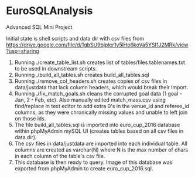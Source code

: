 # EuroSQLAnalysis
Advanced SQL Mini Project

Initial state is shell scripts and data dir with csv files from https://drive.google.com/file/d/1gbSU9bjpler1y5lHo6koVa5YSI1J2MRk/view?usp=sharing

1. Running ./create_table_list.sh creates list of tables/files tablenames.txt to be used in downstream scripts.
2. Running ./build_all_tables.sh creates build_all_tables.sql
3. Running ./remove_col_headers.sh creates copies of csv files in data/justdata that lack column headers, which would break their import.
4. Running ./fix_match_goals.sh cleans the corrupted goal data (1 goal - Jan, 2 - Feb, etc).  Also manually edited match_mass.csv using find/replace in text editor
to add extra 0's in the venue_id and referee_id columns, as they were chronically missing values and unable to left join on those ids.
5. The file build_all_tables.sql is imported into euro_cup_2016 database within phpMyAdmin mySQL UI (creates tables based on all csv files in data dir).
6. The csv files in data/justdata are imported into each individual table. All columns are created as varchar(N) where N is the max number of chars in each column of the table's csv file.
7. This database is then ready to query.  Image of this database was exported from phpMyAdmin to create euro_cup_2016.sql.  
